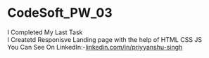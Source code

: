 # CodeSoft_PW_03
I Completed My Last Task
<br>
I Createtd Responisve Landing page with the help of HTML CSS JS
<br>
You Can See On LinkedIn:-[linkedin.com/in/priyyanshu-singh](https://www.linkedin.com/in/priyyanshu-singh)
